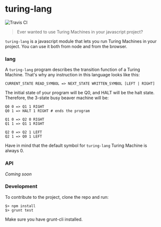 turing-lang
=============
![Travis CI](https://magnum.travis-ci.com/BraulioVM/turing-lang.svg?token=qKkPGCZvRdJvJ693qC2L)
> Ever wanted to use Turing Machines in your javascript project?

````turing-lang```` is a javascript module that lets you run Turing Machines in your project. You can use it both 
from node and from the browser.

### lang
A ````turing-lang```` program describes the transition function of a Turing Machine. That's why any instruction in this language looks like this:
````
CURRENT_STATE READ_SYMBOL => NEXT_STATE WRITTEN_SYMBOL [LEFT | RIGHT]
````

The initial state of your program will be Q0, and HALT will be the halt state. Therefore, the 3-state busy beaver machine will be:
````
Q0 0 => Q1 1 RIGHT
Q0 1 => HALT 1 RIGHT # ends the program

Q1 0 => Q2 0 RIGHT
Q1 1 => Q1 1 RIGHT

Q2 0 =>	Q2 1 LEFT
Q2 1 => Q0 1 LEFT
````

Have in mind that the default symbol for ````turing-lang```` Turing Machine is always 0.

### API
*Coming soon*



### Development
To contribute to the project, clone the repo and run:
````
$> npm install 
$> grunt test
````
Make sure you have grunt-cli installed.